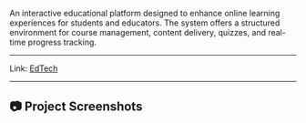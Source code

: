 <p>
An interactive educational platform designed to enhance online learning experiences for students and educators. The system offers a structured environment for course management, content delivery, quizzes, and real-time progress tracking.
</p>
<hr>

<p>
  <span>Link:</span>
  <span><a href="https://adityamahekar.github.io/EdTechnew/"> EdTech </a></span>
</p>
<hr>

<h2>📷 Project Screenshots</h2>

